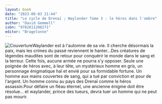 ```yaml
---
layout: book
date: "2023-09-03 21:44"
title: "Le cycle de Drenaï ; Waylander Tome 3 : le héros dans l'ombre"
author: "David Gemmell"
isbn: "9782811208271"
editor: "Bragelonne"
---
```

![Couverture](/img/9782811208271.jpg)Waylander est à l'automne de sa vie. Il cherche désormais la paix, mais les crimes du passé reviennent le hanter...Des créatures de légendes maudites sont de retour pour conquérir le monde dans le sang et la terreur. Cette fois, aucune armée ne pourra s'y opposer. Seule une poignée de héros avec, à leur tête, un mystérieux homme en gris, un personnage énigmatique haï et envié pour sa formidable fortune. Un homme aux mains couvertes de sang, qui a tué par conviction et pour de l'argent. Un homme connu au pays des Drenaï comme le héros assassin.Pour défaire un fléau éternel, une ancienne énigme doit être résolue... et waylander, prince des tueurs, devra tuer un homme qui ne peut pas mourir.
